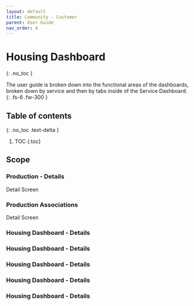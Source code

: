 ```yaml
---
layout: default
title: Community - Customer
parent: User Guide
nav_order: 4
---
```


# Housing Dashboard
{: .no_toc }


The user guide is broken down into the functional areas of the dashboards, broken down by service and then by tabs inside of the Service Dashboard.
{: .fs-6 .fw-300 }

## Table of contents
{: .no_toc .text-delta }

1. TOC
{:toc}

## Scope

### Production - Details
Detail Screen
### Production Associations
Detail Screen

### Housing Dashboard - Details
### Housing Dashboard - Details
### Housing Dashboard - Details
### Housing Dashboard - Details
### Housing Dashboard - Details